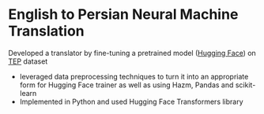 # English to Persian Neural Machine Translation

Developed a translator by fine-tuning a pretrained model ([Hugging Face](www.huggingface.co/persiannlp/mt5-small-parsinlu-translation_en_fa)) on [TEP](opus.nlpl.eu/TEP.php) dataset
- leveraged data preprocessing techniques to turn it into an appropriate form for Hugging Face trainer as well as using Hazm, Pandas and scikit-learn
- Implemented in Python and used Hugging Face Transformers library
